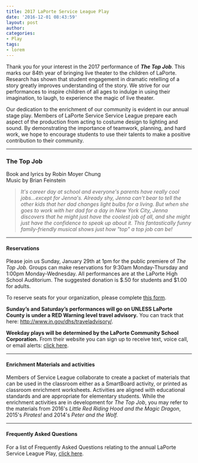 ```yaml
---
title: 2017 LaPorte Service League Play
date: '2016-12-01 08:43:59'
layout: post
author: 
categories:
- Play
tags:
- lorem
---
```


Thank you for your interest in the 2017 performance of **_The Top Job_**. This marks our 84th year of bringing live theater to the children of LaPorte. Research has shown that student engagement in dramatic retelling of a story greatly improves understanding of the story. We strive for our performances to inspire children of all ages to indulge in using their imagination, to laugh, to experience the magic of live theater.

Our dedication to the enrichment of our community is evident in our annual stage play. Members of LaPorte Service Service League prepare each aspect of the production from acting to costume design to lighting and sound. By demonstrating the importance of teamwork, planning, and hard work, we hope to encourage students to use their talents to make a positive contribution to their community.

<hr />

### The Top Job
Book and lyrics by Robin Moyer Chung<br />
Music by Brian Feinstein

> _It's career day at school and everyone's parents have really cool jobs...except for Jenna's. Already shy, Jenna can't bear to tell the other kids that her dad changes light bulbs for a living. But when she goes to work with her dad for a day in New York City, Jenna discovers that he might just have the coolest job of all, and she might just have the confidence to speak up about it. This fantastically funny family-friendly musical shows just how "top" a top job can be!_

<hr />

#### Reservations
Please join us Sunday, January 29th at 1pm for the public premiere of <em>The Top Job.</em> Groups can make reservations for 9:30am Monday-Thursday and 1:00pm Monday-Wednesday. All performances are at the LaPorte High School Auditorium. The suggested donation is $.50 for students and $1.00 for adults.

To reserve seats for your organization, please complete <a href="https://goo.gl/forms/3qr5q0sm2HWHO6NQ2" target="_blank">this form</a>.

<strong>Sunday’s and Saturday’s performances will go on UNLESS LaPorte County is under a RED Warning level travel advisory.</strong>
You can track that here: <a href="http://www.in.gov/dhs/traveladvisory/">http://www.in.gov/dhs/traveladvisory/</a>.

<strong>Weekday plays will be determined by the LaPorte Community School Corporation.</strong>
From their website you can sign up to receive text, voice call, or email alerts: <a href="http://www.lpcsc.k12.in.us/closings.asp">click here</a>.

<hr />

#### Enrichment Materials and activities

Members of Service League collaborate to create a packet of materials that can be used in the classroom either as a SmartBoard activity, or printed as classroom enrichment worksheets. Activities are aligned with educational standards and are appropriate for elementary students. While the enrichment activities are in development for <i>The Top Job</i>, you may refer to the materials from 2016's <em>Little Red Riding Hood and the Magic Dragon</em>, 2015's <em>Pirates!</em> and 2014's <em>Peter and the Wolf.</em>

<hr />

#### Frequently Asked Questions
For a list of Frequently Asked Questions relating to the annual LaPorte Service League Play, <a href="/FAQ/" target="_blank">click here</a>.